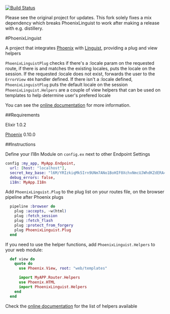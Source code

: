 [![Build Status](https://travis-ci.org/jxs/phoenix_linguist.svg?branch=master)](https://travis-ci.org/jxs/phoenix_linguist)

Please see the original project for updates. This fork solely fixes a mix
dependency which breaks PhoenixLinguist to work after making a release with
e.g. distillery.

#PhoenixLinguist

A project that integrates [Phoenix](http://github.com/phoenixframework/phoenix) with [Linguist](https://github.com/chrismccord/linguist), providing a plug and view helpers

`PhoenixLinguistPlug` checks if there's a :locale param on the requested route, if there is and matches the existing locales, puts the locale on the session. If the requested :locale does not exist, forwards the user to the `ErrorView` `404` handler defined. If there isn't a :locale defined, `PhoenixLinguistPlug` puts the default locale on the session
`PhoenixLinguist.Helpers` are a couple of view helpers that can be used on templates to help determine user's prefered locale

You can see the [online documentation](http://hexdocs.pm/phoenix_linguist/) for more information.

##Requirements

Elixir 1.0.2

[Phoenix](http://www.phoenixframework.org) 0.10.0

##Instructions

Define your I18n Module on `config.ex` next to other Endpoint Settings

```elixir
config :my_app, MyApp.Endpoint,
  url: [host: "localhost"],
  secret_key_base: "l6M/YRIzkiqMk5Irn9UNm7ANo1BoHIF0XchxNmcUJWhdKZdERA45ASDFIxZ",
  debug_errors: false,
  i18n: MyApp.I18n
```

Add `PhoenixLinguist.Plug` to the plug list on your routes file, on the browser pipeline after Phoenix plugs

```elixir
  pipeline :browser do
    plug :accepts, ~w(html)
    plug :fetch_session
    plug :fetch_flash
    plug :protect_from_forgery
    plug PhoenixLinguist.Plug
  end
```

If you need to use the helper functions, add `PhoenixLinguist.Helpers` to your web module:

```elixir
  def view do
    quote do
      use Phoenix.View, root: "web/templates"

      import MyAPP.Router.Helpers
      use Phoenix.HTML
      import PhoenixLinguist.Helpers
    end
  end

```

Check the [online documentation](http://hexdocs.pm/phoenix_linguist/PhoenixLinguist.Helpers.html) for the list of helpers available
